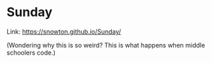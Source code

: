 # Sunday

Link: https://snowton.github.io/Sunday/

(Wondering why this is so weird? This is what happens when middle schoolers code.)
